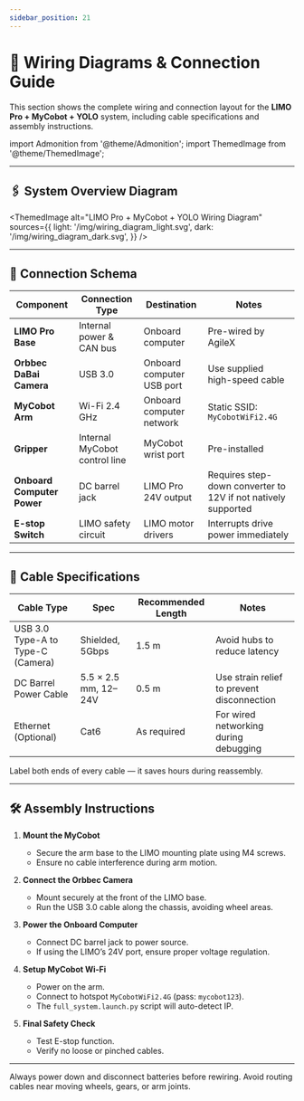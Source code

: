 ```yaml
---
sidebar_position: 21
---
```


# 🔌 Wiring Diagrams & Connection Guide

This section shows the complete wiring and connection layout for the **LIMO Pro + MyCobot + YOLO** system, including cable specifications and assembly instructions.

import Admonition from '@theme/Admonition';
import ThemedImage from '@theme/ThemedImage';

---

## 🖇 System Overview Diagram

<ThemedImage
  alt="LIMO Pro + MyCobot + YOLO Wiring Diagram"
  sources={{
    light: '/img/wiring_diagram_light.svg',
    dark: '/img/wiring_diagram_dark.svg',
  }}
/>

---

## 🔗 Connection Schema

| Component | Connection Type | Destination | Notes |
|-----------|-----------------|-------------|-------|
| **LIMO Pro Base** | Internal power & CAN bus | Onboard computer | Pre-wired by AgileX |
| **Orbbec DaBai Camera** | USB 3.0 | Onboard computer USB port | Use supplied high-speed cable |
| **MyCobot Arm** | Wi-Fi 2.4 GHz | Onboard computer network | Static SSID: `MyCobotWiFi2.4G` |
| **Gripper** | Internal MyCobot control line | MyCobot wrist port | Pre-installed |
| **Onboard Computer Power** | DC barrel jack | LIMO Pro 24V output | Requires step-down converter to 12V if not natively supported |
| **E-stop Switch** | LIMO safety circuit | LIMO motor drivers | Interrupts drive power immediately |

---

## 📏 Cable Specifications

| Cable Type | Spec | Recommended Length | Notes |
|------------|------|--------------------|-------|
| USB 3.0 Type-A to Type-C (Camera) | Shielded, 5Gbps | 1.5 m | Avoid hubs to reduce latency |
| DC Barrel Power Cable | 5.5 × 2.5 mm, 12–24V | 0.5 m | Use strain relief to prevent disconnection |
| Ethernet (Optional) | Cat6 | As required | For wired networking during debugging |

<Admonition type="tip" title="Tip">
Label both ends of every cable — it saves hours during reassembly.
</Admonition>

---

## 🛠 Assembly Instructions

1. **Mount the MyCobot**  
   - Secure the arm base to the LIMO mounting plate using M4 screws.  
   - Ensure no cable interference during arm motion.

2. **Connect the Orbbec Camera**  
   - Mount securely at the front of the LIMO base.  
   - Run the USB 3.0 cable along the chassis, avoiding wheel areas.

3. **Power the Onboard Computer**  
   - Connect DC barrel jack to power source.  
   - If using the LIMO’s 24V port, ensure proper voltage regulation.

4. **Setup MyCobot Wi-Fi**  
   - Power on the arm.  
   - Connect to hotspot `MyCobotWiFi2.4G` (pass: `mycobot123`).  
   - The `full_system.launch.py` script will auto-detect IP.

5. **Final Safety Check**  
   - Test E-stop function.  
   - Verify no loose or pinched cables.

---

<Admonition type="danger" title="Safety Warning">
Always power down and disconnect batteries before rewiring.  
Avoid routing cables near moving wheels, gears, or arm joints.
</Admonition>
